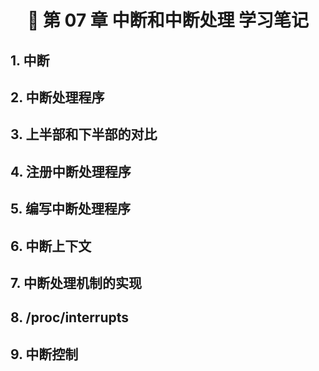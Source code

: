 <h1 align="center">📔 第 07 章 中断和中断处理 学习笔记</h1>



## 1. 中断



## 2. 中断处理程序



## 3. 上半部和下半部的对比



## 4. 注册中断处理程序





## 5. 编写中断处理程序



## 6. 中断上下文



## 7. 中断处理机制的实现



## 8. /proc/interrupts


## 9. 中断控制

